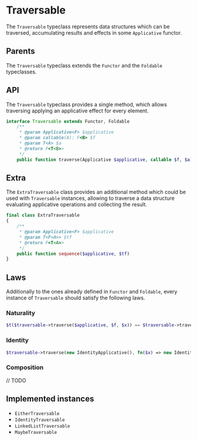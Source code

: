 # Traversable

The `Traversable` typeclass represents data structures which can be traversed, accumulating results and effects in some
`Applicative` functor.

## Parents

The `Traversable` typeclass extends the `Functor` and the `Foldable` typeclasses.

## API

The `Traversable` typeclass provides a single method, which allows traversing applying an applicative effect for every
element.

```php
interface Traversable extends Functor, Foldable
    /**
     * @param Applicative<F> $applicative
     * @param callable(A): F<B> $f
     * @param T<A> $a
     * @return F<T<B>>
     */
    public function traverse(Applicative $applicative, callable $f, $a);
```

## Extra

The `ExtraTraversable` class provides an additional method which could be used with `Traversable` instances, allowing to
traverse a data structure evaluating applicative operations and collecting the result.

```php
final class ExtraTraversable
{
    /**
     * @param Applicative<F> $applicative
     * @param T<F<A>> $tf
     * @return F<T<A>>
     */
    public function sequence($applicative, $tf)
}
```

## Laws

Additionally to the ones already defined in `Functor` and `Foldable`, every instance of `Traversable` should satisfy the
following laws.

### Naturality

```php
$t($traversable->traverse($applicative, $f, $x)) == $traversable->traverse($applicative, fn($y) => $t($f($y)), $x)
```

### Identity

```php
$traversable->traverse(new IdentityApplicative(), fn($x) => new Identity($x), $y) == new Identity($y)
```

### Composition

// TODO

## Implemented instances

- `EitherTraversable`
- `IdentityTraversable`
- `LinkedListTraversable`
- `MaybeTraversable`
